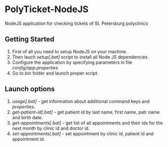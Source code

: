 # PolyTicket-NodeJS
NodeJS application for checking tickets of St. Petersburg polyclinics

## Getting Started
1. First of all you need to setup NodeJS on your machine.
2. Then lauch _setup[.bat]_ script to install all Node JS dependencies.
3. Configure the application by specifying parameters in file _config/app.properties_
4. Go to _bin_ folder and launch proper script.

## Launch options
1. _usage[.bat]_ - get information about additional command keys and properties.
2. _get-patient-id[.bat]_ - get patient id by last name, first name, patr name and birth date.
3. _get-appointments[.bat]_ - get list of all appointments and their ids for the next month by clinic id and doctor id.
4. _set-appointments[.bat]_ - set appointment by clinic id, patient id and appointment id.

